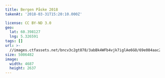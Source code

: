 ```yaml
---
title: Bergen Påske 2018
takenAt: '2018-03-31T15:20:10.000Z'

license: CC BY-ND 3.0
geo:
  lat: 60.398127
  lng: 5.326591
tags: []
url: >-
  //images.ctfassets.net/bncv3c2gt878/3abBk4WFb4vjk7iglAe6GO/69e084aac2e82ffc1be108a602698c0e/bergen-pske-2018_41134494782_o
size: 5006482
image:
  width: 4687
  height: 2637
---
```

